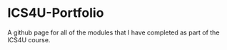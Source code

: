 # ICS4U-Portfolio
A github page for all of the modules that I have completed as part of the ICS4U course.

